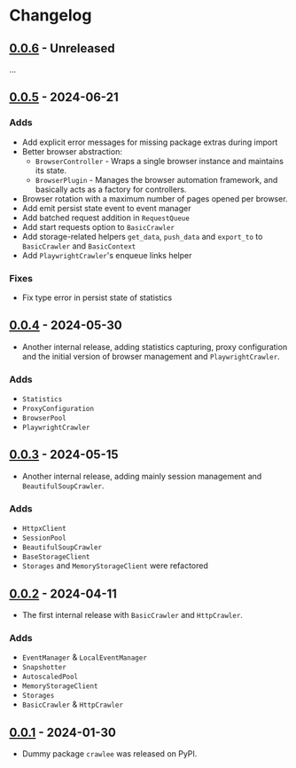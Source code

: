 # Changelog

## [0.0.6](../../releases/tag/v0.0.6) - Unreleased

...

## [0.0.5](../../releases/tag/v0.0.5) - 2024-06-21

### Adds

- Add explicit error messages for missing package extras during import
- Better browser abstraction:
    - `BrowserController` - Wraps a single browser instance and maintains its state.
    - `BrowserPlugin` - Manages the browser automation framework, and basically acts as a factory for controllers.
- Browser rotation with a maximum number of pages opened per browser.
- Add emit persist state event to event manager
- Add batched request addition in `RequestQueue`
- Add start requests option to `BasicCrawler`
- Add storage-related helpers `get_data`, `push_data` and `export_to` to `BasicCrawler` and `BasicContext`
- Add `PlaywrightCrawler`'s enqueue links helper

### Fixes

- Fix type error in persist state of statistics

## [0.0.4](../../releases/tag/v0.0.4) - 2024-05-30

- Another internal release, adding statistics capturing, proxy configuration and
the initial version of browser management and `PlaywrightCrawler`.

### Adds

- `Statistics`
- `ProxyConfiguration`
- `BrowserPool`
- `PlaywrightCrawler`

## [0.0.3](../../releases/tag/v0.0.3) - 2024-05-15

- Another internal release, adding mainly session management and `BeautifulSoupCrawler`.

### Adds

- `HttpxClient`
- `SessionPool`
- `BeautifulSoupCrawler`
- `BaseStorageClient`
- `Storages` and `MemoryStorageClient` were refactored

## [0.0.2](../../releases/tag/v0.0.2) - 2024-04-11

- The first internal release with `BasicCrawler` and `HttpCrawler`.

### Adds

- `EventManager` & `LocalEventManager`
- `Snapshotter`
- `AutoscaledPool`
- `MemoryStorageClient`
- `Storages`
- `BasicCrawler` & `HttpCrawler`

## [0.0.1](../../releases/tag/v0.0.1) - 2024-01-30

- Dummy package `crawlee` was released on PyPI.
